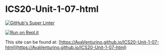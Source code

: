 # ICS20-Unit-1-07-html

[![GitHub's Super Linter](https://github.com/AvaVenturino/ICS20-Unit-1-07-html/workflows/GitHub's%20Super%20Linter/badge.svg)](https://github.com/AvaVenturino/ICS20-Unit-1-07-html/actions)



[![Run on Repl.it](https://repl.it/badge/github/AvaVenturino/ICS20-Unit-1-07-html)](https://repl.it/github/AvaVenturino/ICS20-Unit-1-07-html)

This site can be found at: [https://AvaVenturino.github.io/ICS20-Unit-1-07-html](https://AvaVenturino.github.io/ICS20-Unit-1-07-html)
